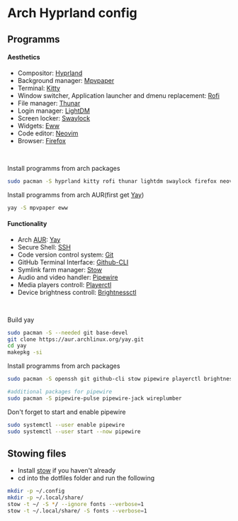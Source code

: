 # Arch Hyprland config

## Programms

#### Aesthetics
- Compositor: [Hyprland](https://hyprland.org/)
- Background manager: [Mpvpaper](https://github.com/GhostNaN/mpvpaper)
- Terminal: [Kitty](https://github.com/kovidgoyal/kitty)
- Window switcher, Application launcher and dmenu replacement: [Rofi](https://github.com/davatorium/rofi)
- File manager: [Thunar](https://github.com/xfce-mirror/thunar)
- Login manager: [LightDM](https://github.com/canonical/lightdm)
- Screen locker: [Swaylock](https://github.com/swaywm/swaylock)
- Widgets: [Eww](https://elkowar.github.io/eww/)
- Code editor: [Neovim](https://github.com/neovim/neovim)
- Browser: [Firefox](https://wiki.archlinux.org/title/Firefox)

<br>

Install programms from arch packages
```bash
sudo pacman -S hyprland kitty rofi thunar lightdm swaylock firefox neovim
```

Install programms from arch AUR(first get [Yay](https://wiki.archlinux.org/title/Arch_User_Repository))
```bash
yay -S mpvpaper eww
```



#### Functionality
- Arch [AUR](https://wiki.archlinux.org/title/Arch_User_Repository): [Yay](https://github.com/Jguer/yay)
- Secure Shell: [SSH](https://wiki.archlinux.org/title/OpenSSH)
- Code version control system: [Git](https://wiki.archlinux.org/title/Git)
- GitHub Terminal Interface: [Github-CLI](https://github.com/cli/cli#installation)
- Symlink farm manager: [Stow](https://github.com/aspiers/stow)
- Audio and video handler: [Pipewire](https://github.com/PipeWire/pipewire)
- Media players controll: [Playerctl](https://github.com/altdesktop/playerctl)
- Device brightness controll: [Brightnessctl](https://github.com/Hummer12007/brightnessctl)

<br>

Build yay
```bash
sudo pacman -S --needed git base-devel
git clone https://aur.archlinux.org/yay.git
cd yay
makepkg -si
```

Install programms from arch packages
```bash
sudo pacman -S openssh git github-cli stow pipewire playerctl brightnessctl

#additional packages for pipewire
sudo pacman -S pipewire-pulse pipewire-jack wireplumber
```

Don't forget to start and enable pipewire
```bash
sudo systemctl --user enable pipewire
sudo systemctl --user start --now pipewire
```

## Stowing files
- Install [stow](https://github.com/aspiers/stow) if you haven't already
- cd into the dotfiles folder and run the following
```bash
mkdir -p ~/.config
mkdir -p ~/.local/share/
stow -t ~/ -S */ --ignore fonts --verbose=1
stow -t ~/.local/share/ -S fonts --verbose=1
```